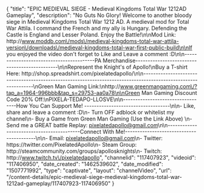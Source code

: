 {
    "title": "EPIC MEDIEVAL SIEGE - Medieval Kingdoms Total War 1212AD Gameplay",
    "description": "No Guts No Glory!  Welcome to another bloody siege in Medieval Kingdoms Total War 1212 AD.  A medieval mod for Total War Attila.  I command the French and my ally is Hungary.  Defending the Castle is England and Lesser Poland.  Enjoy the Battle!\n\nMod Link: http:\/\/www.moddb.com\/mods\/medieval-kingdoms-total-war-attila-version\/downloads\/medieval-kingdoms-total-war-first-public-build\n\nIf you enjoyed the video don't forget to Like and Leave a comment :D\n\n-----------------------------------------PA Merchandise----------------------------------------------\n\nRepresent the Knight's of Apollo!\nBuy a T-shirt Here: http:\/\/shop.spreadshirt.com\/pixelatedapollo\/\n\n---------------------------------------------------------------------------------------------------------------\nGreen Man Gaming Link:\nhttp:\/\/www.greenmangaming.com\/?tap_a=1964-996bbb&tap_s=29753-aa0a78\n\nGreen Man Gaming Discount Code 20% Off:\nPIXELA-TEDAPO-LLOSVE\n\n----------------------------------How You Can Support Me! -----------------------------------\n\n- Like, share and leave a comment :D\n- Turn OFF adblock or whitelist my channel\n- Buy a Game from Green Man Gaming (Use the Link Above) \n- Send me a GREAT battle Replay: pixelatedapollo@gmail.com\n\n------------------------------------------Connect With Me!-----------------------------------------\n\n- Email: pixelatedapollo@gmail.com\n- Twitter: https:\/\/twitter.com\/PixelatedApollo\n- Steam Group:  http:\/\/steamcommunity.com\/groups\/apollosknights\n- Twitch: http:\/\/www.twitch.tv\/pixelatedapollo",
    "channelid": "117407923",
    "videoid": "117406950",
    "date_created": "1462539602",
    "date_modified": "1507771992",
    "type": "captivate",
    "layout": "channelVideo",
    "url": "\/content-details\/epic-medieval-siege-medieval-kingdoms-total-war-1212ad-gameplay\/117407923-117406950"
}